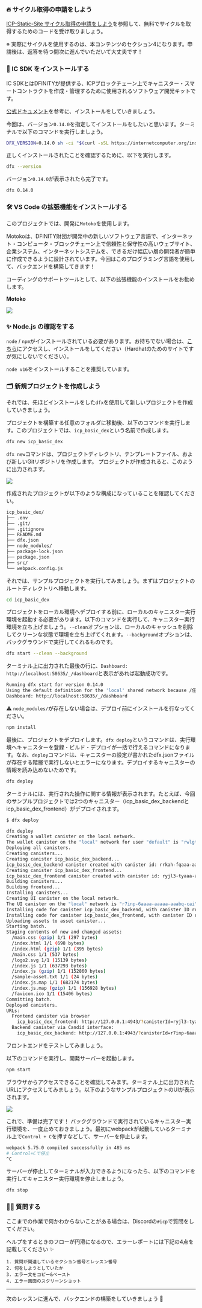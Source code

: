 ### 🔥 サイクル取得の申請をしよう

[ICP-Static-Site サイクル取得の申請をしよう](https://app.unchain.tech/learn/ICP-Static-Site/section-1_lesson-1)を参照して、無料でサイクルを取得するためのコードを受け取りましょう。

※ 実際にサイクルを使用するのは、本コンテンツのセクション4になります。申請後は、返答を待つ間次に進んでいただいて大丈夫です！

### 🦄 IC SDK をインストールする

IC SDKとはDFINITYが提供する、ICPブロックチェーン上でキャニスター・スマートコントラクトを作成・管理するために使用されるソフトウェア開発キットです。

[公式ドキュメント](https://internetcomputer.org/docs/current/developer-docs/setup/install/)を参考に、インストールをしていきましょう。

今回は、バージョン`0.14.0`を指定してインストールをしたいと思います。ターミナルで以下のコマンドを実行しましょう。

```bash
DFX_VERSION=0.14.0 sh -ci "$(curl -sSL https://internetcomputer.org/install.sh)"
```

正しくインストールされたことを確認するために、以下を実行します。

```bash
dfx --version
```

バージョン`0.14.0`が表示されたら完了です。

```bash
dfx 0.14.0
```

### 🛠 VS Code の拡張機能をインストールする

このプロジェクトでは、開発に`Motoko`を使用します。

Motokoは、DFINITY財団が開発中の新しいソフトウェア言語で、インターネット・コンピュータ・ブロックチェーン上で信頼性と保守性の高いウェブサイト、企業システム、インターネットシステムを、できるだけ幅広い層の開発者が簡単に作成できるように設計されています。今回はこのプログラミング言語を使用して、バックエンドを構築してきます！

コーディングのサポートツールとして、以下の拡張機能のインストールをお勧めします。

**Motoko**

![](/public/images/ICP-Basic-DEX/section-0/0_2_1.png)

### ✨ Node.js の確認をする

`node` / `npm`がインストールされている必要があります。お持ちでない場合は、[こちら](https://hardhat.org/tutorial/setting-up-the-environment.html)にアクセスし、インストールをしてください（Hardhatのためのサイトですが気にしないでください）。

`node v16`をインストールすることを推奨しています。

### 🗂 新規プロジェクトを作成しよう

それでは、先ほどインストールをした`dfx`を使用して新しいプロジェクトを作成していきましょう。

プロジェクトを構築する任意のフォルダに移動後、以下のコマンドを実行します。このプロジェクトでは、`icp_basic_dex`という名前で作成します。

```bash
dfx new icp_basic_dex
```

`dfx new`コマンドは、プロジェクトディレクトリ、テンプレートファイル、および新しいGitリポジトリを作成します。
プロジェクトが作成されると、このように出力されます。

![](/public/images/ICP-Basic-DEX/section-0/0_2_2.png)

作成されたプロジェクトが以下のような構成になっていることを確認してください。

```bash
icp_basic_dex/
├── .env
├── .git/
├── .gitignore
├── README.md
├── dfx.json
├── node_modules/
├── package-lock.json
├── package.json
├── src/
└── webpack.config.js
```

それでは、サンプルプロジェクトを実行してみましょう。まずはプロジェクトのルートディレクトリへ移動します。

```bash
cd icp_basic_dex
```

プロジェクトをローカル環境へデプロイする前に、ローカルのキャニスター実行環境を起動する必要があります。以下のコマンドを実行して、キャニスター実行環境を立ち上げましょう。`--clean`オプションは、ローカルのキャッシュを削除してクリーンな状態で環境を立ち上げてくれます。`--background`オプションは、バックグラウンドで実行してくれるものです。

```bash
dfx start --clean --background
```

ターミナル上に出力された最後の行に、`Dashboard: http://localhost:58635/_/dashboard`と表示があれば起動成功です。

```bash
Running dfx start for version 0.14.0
Using the default definition for the 'local' shared network because /任意のパス/.config/dfx/networks.json does not exist.
Dashboard: http://localhost:58635/_/dashboard
```

⚠︎ `node_modules/`が存在しない場合は、デプロイ前にインストールを行なってください。

```bash
npm install
```

最後に、プロジェクトをデプロイします。`dfx deploy`というコマンドは、実行環境へキャニスターを登録・ビルド・デプロイが一括で行えるコマンドになります。なお、`deploy`コマンドは、キャニスターの設定が書かれたdfx.jsonファイルが存在する階層で実行しないとエラーになります。デプロイするキャニスターの情報を読み込めないためです。

```bash
dfx deploy
```

ターミナルには、実行された操作に関する情報が表示されます。たとえば、今回のサンプルプロジェクトでは2つのキャニスター（icp_basic_dex_backendとicp_basic_dex_frontend）がデプロイされます。

```bash
$ dfx deploy

dfx deploy
Creating a wallet canister on the local network.
The wallet canister on the "local" network for user "default" is "rwlgt-iiaaa-aaaaa-aaaaa-cai"
Deploying all canisters.
Creating canisters...
Creating canister icp_basic_dex_backend...
icp_basic_dex_backend canister created with canister id: rrkah-fqaaa-aaaaa-aaaaq-cai
Creating canister icp_basic_dex_frontend...
icp_basic_dex_frontend canister created with canister id: ryjl3-tyaaa-aaaaa-aaaba-cai
Building canisters...
Building frontend...
Installing canisters...
Creating UI canister on the local network.
The UI canister on the "local" network is "r7inp-6aaaa-aaaaa-aaabq-cai"
Installing code for canister icp_basic_dex_backend, with canister ID rrkah-fqaaa-aaaaa-aaaaq-cai
Installing code for canister icp_basic_dex_frontend, with canister ID ryjl3-tyaaa-aaaaa-aaaba-cai
Uploading assets to asset canister...
Starting batch.
Staging contents of new and changed assets:
  /main.css (gzip) 1/1 (297 bytes)
  /index.html 1/1 (698 bytes)
  /index.html (gzip) 1/1 (395 bytes)
  /main.css 1/1 (537 bytes)
  /logo2.svg 1/1 (15139 bytes)
  /index.js 1/1 (637293 bytes)
  /index.js (gzip) 1/1 (152860 bytes)
  /sample-asset.txt 1/1 (24 bytes)
  /index.js.map 1/1 (682174 bytes)
  /index.js.map (gzip) 1/1 (156928 bytes)
  /favicon.ico 1/1 (15406 bytes)
Committing batch.
Deployed canisters.
URLs:
  Frontend canister via browser
    icp_basic_dex_frontend: http://127.0.0.1:4943/?canisterId=ryjl3-tyaaa-aaaaa-aaaba-cai
  Backend canister via Candid interface:
    icp_basic_dex_backend: http://127.0.0.1:4943/?canisterId=r7inp-6aaaa-aaaaa-aaabq-cai&id=rrkah-fqaaa-aaaaa-aaaaq-cai
```

フロントエンドをテストしてみましょう。

以下のコマンドを実行し、開発サーバーを起動します。

```bash
npm start
```

ブラウザからアクセスできることを確認してみます。ターミナル上に出力されたURLにアクセスしてみましょう。以下のようなサンプルプロジェクトのUIが表示されます。

![](/public/images/ICP-Basic-DEX/section-0/0_2_3.png)

これで、準備は完了です！ バックグラウンドで実行されているキャニスター実行環境を、一度止めておきましょう。最初にwebpackが起動しているターミナル上で`Control + C`を押すなどして、サーバーを停止します。

```bash
webpack 5.75.0 compiled successfully in 485 ms
# Control+Cで停止
^C
```

サーバーが停止してターミナルが入力できるようになったら、以下のコマンドを実行してキャニスター実行環境を停止しましょう。

```bash
dfx stop
```

### 🙋‍♂️ 質問する

ここまでの作業で何かわからないことがある場合は、Discordの`#icp`で質問をしてください。

ヘルプをするときのフローが円滑になるので、エラーレポートには下記の4点を記載してください ✨

```
1. 質問が関連しているセクション番号とレッスン番号
2. 何をしようとしていたか
3. エラー文をコピー&ペースト
4. エラー画面のスクリーンショット
```

---

次のレッスンに進んで、バックエンドの構築をしていきましょう 🎉
